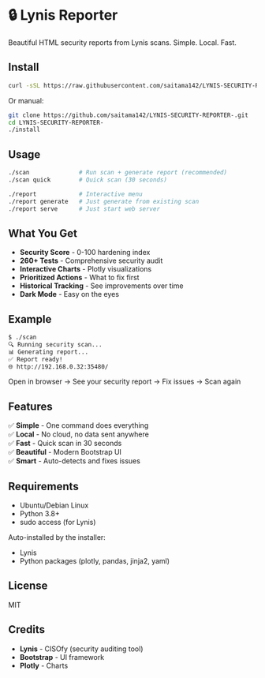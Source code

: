 # 🔒 Lynis Reporter

Beautiful HTML security reports from Lynis scans. Simple. Local. Fast.

## Install

```bash
curl -sSL https://raw.githubusercontent.com/saitama142/LYNIS-SECURITY-REPORTER-/main/install | bash
```

Or manual:
```bash
git clone https://github.com/saitama142/LYNIS-SECURITY-REPORTER-.git
cd LYNIS-SECURITY-REPORTER-
./install
```

## Usage

```bash
./scan              # Run scan + generate report (recommended)
./scan quick        # Quick scan (30 seconds)

./report            # Interactive menu
./report generate   # Just generate from existing scan
./report serve      # Just start web server
```

## What You Get

- **Security Score** - 0-100 hardening index
- **260+ Tests** - Comprehensive security audit
- **Interactive Charts** - Plotly visualizations
- **Prioritized Actions** - What to fix first
- **Historical Tracking** - See improvements over time
- **Dark Mode** - Easy on the eyes

## Example

```bash
$ ./scan
🔍 Running security scan...
📊 Generating report...
✅ Report ready!
🌐 http://192.168.0.32:35480/
```

Open in browser → See your security report → Fix issues → Scan again

## Features

✅ **Simple** - One command does everything  
✅ **Local** - No cloud, no data sent anywhere  
✅ **Fast** - Quick scan in 30 seconds  
✅ **Beautiful** - Modern Bootstrap UI  
✅ **Smart** - Auto-detects and fixes issues

## Requirements

- Ubuntu/Debian Linux
- Python 3.8+
- sudo access (for Lynis)

Auto-installed by the installer:
- Lynis
- Python packages (plotly, pandas, jinja2, yaml)

## License

MIT

## Credits

- **Lynis** - CISOfy (security auditing tool)
- **Bootstrap** - UI framework
- **Plotly** - Charts
